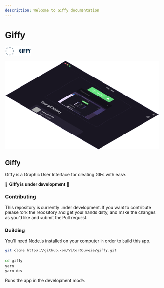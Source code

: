 ```yaml
---
description: Welcome to Giffy documentation
---
```


# Giffy

![](.gitbook/assets/group-2.png)

![](.gitbook/assets/group.png)

##  Giffy

Giffy is a Graphic User Interface for creating GIFs with ease.

🚧 **Giffy is under development** 🚧

### Contributing

This repository is currently under development. If you want to contribute please fork the repository and get your hands dirty, and make the changes as you'd like and submit the Pull request.

### Building

You'll need [Node.js](https://nodejs.org) installed on your computer in order to build this app.

```bash
git clone https://github.com/VitorGouveia/giffy.git

cd giffy
yarn
yarn dev
```

Runs the app in the development mode.  


